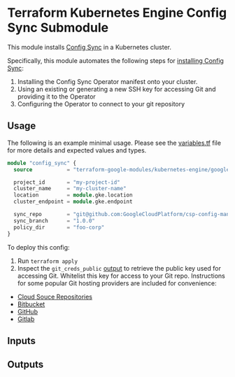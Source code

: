 # Terraform Kubernetes Engine Config Sync Submodule

This module installs [Config Sync](https://cloud.google.com/kubernetes-engine/docs/add-on/config-sync) in a Kubernetes cluster.

Specifically, this module automates the following steps for [installing Config
Sync](https://cloud.google.com/kubernetes-engine/docs/add-on/config-sync/how-to/installing):
1. Installing the Config Sync Operator manifest onto your cluster.
2. Using an existing or generating a new SSH key for accessing Git and providing it to the Operator
3. Configuring the Operator to connect to your git repository

## Usage

The following is an example minimal usage. Please see the
[variables.tf](variables.tf) file for more details and expected values and
types.

```tf
module "config_sync" {
  source           = "terraform-google-modules/kubernetes-engine/google//modules/config-sync"

  project_id       = "my-project-id"
  cluster_name     = "my-cluster-name"
  location         = module.gke.location
  cluster_endpoint = module.gke.endpoint

  sync_repo        = "git@github.com:GoogleCloudPlatform/csp-config-management.git"
  sync_branch      = "1.0.0"
  policy_dir       = "foo-corp"
}
```

To deploy this config:
1. Run `terraform apply`
2. Inspect the `git_creds_public` [output](#outputs) to retrieve the public key
   used for accessing Git. Whitelist this key for access to your Git
   repo. Instructions for some popular Git hosting providers are included for
   convenience:

  * [Cloud Souce Repositories](https://cloud.google.com/source-repositories/docs/authentication#ssh)
  * [Bitbucket](https://confluence.atlassian.com/bitbucket/set-up-an-ssh-key-728138079.html)
  * [GitHub](https://help.github.com/articles/adding-a-new-ssh-key-to-your-github-account/)
  * [Gitlab](https://docs.gitlab.com/ee/ssh/)


 <!-- BEGINNING OF PRE-COMMIT-TERRAFORM DOCS HOOK -->
## Inputs
## Outputs
 <!-- END OF PRE-COMMIT-TERRAFORM DOCS HOOK -->
